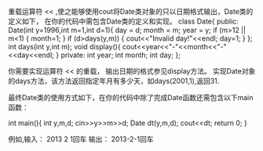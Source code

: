 重载运算符 << ,使之能够使用cout将Date类对象的只以日期格式输出，Date类的定义如下，
在你的代码中需包含Date类的定义和实现。
class Date{
public:
	Date(int y=1996,int m=1,int d=1){
		day = d;
		month = m;
		year = y;
		if (m>12 || m<1)
		{
			month=1;
		}
		if (d>days(y,m))
		{
			cout<<"Invalid day!"<<endl;
			day=1;
		}
	};
	int days(int y,int m);
	void display(){
		cout<<year<<"-"<<month<<"-"<<day<<endl;
	}
private:
	int year;
	int month;
	int day;
};

你需要实现运算符 << 的重载， 输出日期的格式参见display方法。
实现Date对象的days方法，该方法返回指定年月有多少天，如days(2001,1),返回31.

最终Date类的使用方式如下，在你的代码中除了完成Date函数还需包含以下main函数：

int main(){
     int y,m,d;
	 cin>>y>>m>>d;
	 Date dt(y,m,d);
	 cout<<dt;
	 return 0;
}

例如,输入：
2013 2 1回车
输出：
2013-2-1回车